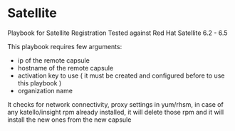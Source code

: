 # Satellite
Playbook for Satellite Registration
Tested against Red Hat Satellite 6.2 - 6.5


This playbook requires few arguments:
- ip of the remote capsule
- hostname of the remote capsule
- activation key to use ( it must be created and configured before to use this playbook )
- organization name


It checks for network connectivity, proxy settings in yum/rhsm, in case of any katello/insight rpm already installed, it will delete those rpm and it will install the new ones from the new capsule


